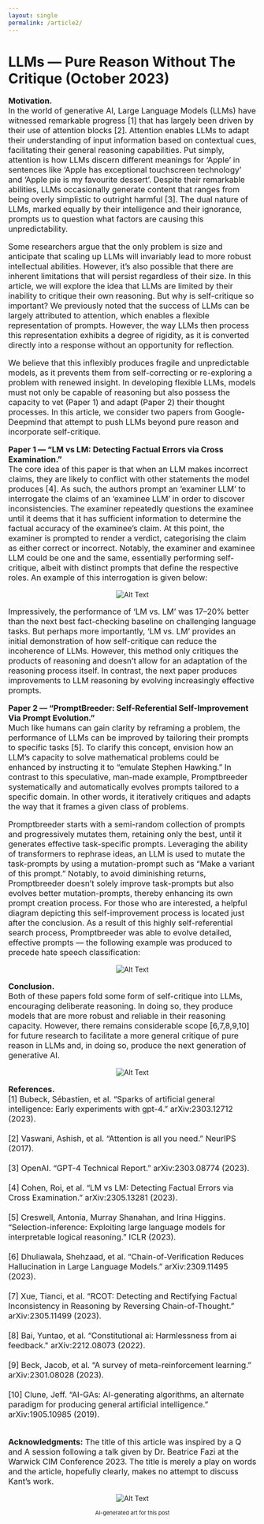 ```yaml
---
layout: single
permalink: /article2/
---
```

<h1>LLMs — Pure Reason Without The Critique (October 2023)</h1>
<p style="font-size: 16px;"><b>Motivation.</b><br>
In the world of generative AI, Large Language Models (LLMs) have witnessed remarkable progress [1] that has largely been driven by their use of attention blocks [2]. Attention enables LLMs to adapt their understanding of input information based on contextual cues, facilitating their general reasoning capabilities. Put simply, attention is how LLMs discern different meanings for ‘Apple’ in sentences like ‘Apple has exceptional touchscreen technology’ and ‘Apple pie is my favourite dessert’. Despite their remarkable abilities, LLMs occasionally generate content that ranges from being overly simplistic to outright harmful [3]. The dual nature of LLMs, marked equally by their intelligence and their ignorance, prompts us to question what factors are causing this unpredictability. <br>

<p style="font-size: 16px;">Some researchers argue that the only problem is size and anticipate that scaling up LLMs will invariably lead to more robust intellectual abilities. However, it’s also possible that there are inherent limitations that will persist regardless of their size. In this article, we will explore the idea that LLMs are limited by their inability to critique their own reasoning. But why is self-critique so important? We previously noted that the success of LLMs can be largely attributed to attention, which enables a flexible representation of prompts. However, the way LLMs then process this representation exhibits a degree of rigidity, as it is converted directly into a response without an opportunity for reflection. <br>

<p style="font-size: 16px;">We believe that this inflexibly produces fragile and unpredictable models, as it prevents them from self-correcting or re-exploring a problem with renewed insight. In developing flexible LLMs, models must not only be capable of reasoning but also possess the capacity to vet (Paper 1) and adapt (Paper 2) their thought processes. In this article, we consider two papers from Google-Deepmind that attempt to push LLMs beyond pure reason and incorporate self-critique.

<p style="font-size: 16px;"><b>Paper 1 — “LM vs LM: Detecting Factual Errors via Cross Examination.”</b><br>
The core idea of this paper is that when an LLM makes incorrect claims, they are likely to conflict with other statements the model produces [4]. As such, the authors prompt an ‘examiner LLM’ to interrogate the claims of an ‘examinee LLM’ in order to discover inconsistencies. The examiner repeatedly questions the examinee until it deems that it has sufficient information to determine the factual accuracy of the examinee’s claim. At this point, the examiner is prompted to render a verdict, categorising the claim as either correct or incorrect. Notably, the examiner and examinee LLM could be one and the same, essentially performing self-critique, albeit with distinct prompts that define the respective roles. An example of this interrogation is given below:
<p align="center">
  <img src="/art2_1.webp" alt="Alt Text">
</p>
<p style="font-size: 16px;">Impressively, the performance of ‘LM vs. LM’ was 17–20% better than the next best fact-checking baseline on challenging language tasks. But perhaps more importantly, ‘LM vs. LM’ provides an initial demonstration of how self-critique can reduce the incoherence of LLMs. However, this method only critiques the products of reasoning and doesn’t allow for an adaptation of the reasoning process itself. In contrast, the next paper produces improvements to LLM reasoning by evolving increasingly effective prompts.<br>

<p style="font-size: 16px;"><b>Paper 2 — “PromptBreeder: Self-Referential Self-Improvement Via Prompt Evolution.”</b><br>
Much like humans can gain clarity by reframing a problem, the performance of LLMs can be improved by tailoring their prompts to specific tasks [5]. To clarify this concept, envision how an LLM’s capacity to solve mathematical problems could be enhanced by instructing it to “emulate Stephen Hawking.” In contrast to this speculative, man-made example, Promptbreeder systematically and automatically evolves prompts tailored to a specific domain. In other words, it iteratively critiques and adapts the way that it frames a given class of problems.<p align="center">

<p style="font-size: 16px;">Promptbreeder starts with a semi-random collection of prompts and progressively mutates them, retaining only the best, until it generates effective task-specific prompts. Leveraging the ability of transformers to rephrase ideas, an LLM is used to mutate the task-prompts by using a mutation-prompt such as “Make a variant of this prompt.” Notably, to avoid diminishing returns, Promptbreeder doesn’t solely improve task-prompts but also evolves better mutation-prompts, thereby enhancing its own prompt creation process. For those who are interested, a helpful diagram depicting this self-improvement process is located just after the conclusion. As a result of this highly self-referential search process, Promptbreeder was able to evolve detailed, effective prompts — the following example was produced to precede hate speech classification:

<p align="center">
  <img src="/art2_2.webp" alt="Alt Text">
</p>

<p style="font-size: 16px;"><b>Conclusion.</b><br>
Both of these papers fold some form of self-critique into LLMs, encouraging deliberate reasoning. In doing so, they produce models that are more robust and reliable in their reasoning capacity. However, there remains considerable scope [6,7,8,9,10] for future research to facilitate a more general critique of pure reason in LLMs and, in doing so, produce the next generation of generative AI.

<p align="center">
  <img src="/art2_3.webp" alt="Alt Text">
</p>

<p style="font-size: 16px;"><b>References.</b><br>
[1] Bubeck, Sébastien, et al. “Sparks of artificial general intelligence: Early experiments with gpt-4.” arXiv:2303.12712 (2023).<br>
<br>
[2] Vaswani, Ashish, et al. “Attention is all you need.” NeurIPS (2017). <br>
<br>
[3] OpenAI. “GPT-4 Technical Report.” arXiv:2303.08774 (2023). <br>
<br>
[4] Cohen, Roi, et al. “LM vs LM: Detecting Factual Errors via Cross Examination.” arXiv:2305.13281 (2023). <br>
<br>
[5] Creswell, Antonia, Murray Shanahan, and Irina Higgins. “Selection-inference: Exploiting large language models for interpretable logical reasoning.” ICLR (2023).<br>
<br>
[6] Dhuliawala, Shehzaad, et al. “Chain-of-Verification Reduces Hallucination in Large Language Models.” arXiv:2309.11495 (2023).<br>
<br>
[7] Xue, Tianci, et al. “RCOT: Detecting and Rectifying Factual Inconsistency in Reasoning by Reversing Chain-of-Thought.” arXiv:2305.11499 (2023).<br>
<br>
[8] Bai, Yuntao, et al. “Constitutional ai: Harmlessness from ai feedback." arXiv:2212.08073 (2022).<br>
<br>
[9] Beck, Jacob, et al. “A survey of meta-reinforcement learning.” arXiv:2301.08028 (2023).<br>
<br>
[10] Clune, Jeff. “AI-GAs: AI-generating algorithms, an alternate paradigm for producing general artificial intelligence.” arXiv:1905.10985 (2019).<br>
<br>
<p style="font-size: 16px;"> <b>Acknowledgments:</b> The title of this article was inspired by a Q and A session following a talk given by Dr. Beatrice Fazi at the Warwick CIM Conference 2023. The title is merely a play on words and the article, hopefully clearly, makes no attempt to discuss Kant’s work.
<p align="center">
  <img src="/art2_4.webp" alt="Alt Text">
</p>
<p align="center" style="font-size: 11px;"> AI-generated art for this post
 </p>
</p>
